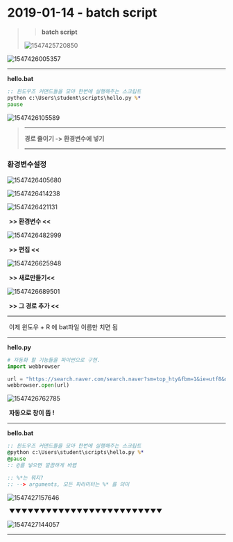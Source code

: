 

# 2019-01-14 - batch script

> >  **batch script**
>
> ![1547425720850](..\typora-user-images\1547425720850.png)

![1547426005357](../typora-user-images/1547426005357.png)

---

**hello.bat**

```bat
:: 윈도우즈 커맨드들을 모아 한번에 실행해주는 스크립트 
python c:\Users\student\scripts\hello.py %*
pause
```



![1547426105589](../typora-user-images/1547426105589.png)

> ---
>
> **경로 줄이기 -> 환경변수에 넣기**
>
> ---

### 환경변수설정

![1547426405680](../typora-user-images/1547426405680.png)

![1547426414238](../typora-user-images/1547426414238.png)

![1547426421131](../typora-user-images/1547426421131.png)

​								**>> 환경변수 <<**

![1547426482999](../typora-user-images/1547426482999.png)

​								**>> 편집  <<**



![1547426625948](../typora-user-images/1547426625948.png)

​								**>> 새로만들기<<**

![1547426689501](../typora-user-images/1547426689501.png)

​								**>> 그 경로 추가 <<**

---

​						이제 윈도우 + R 에 bat파일 이름만 치면 됨

---

**hello.py**

```python
# 자동화 할 기능들을 파이썬으로 구현.
import webbrowser

url = "https://search.naver.com/search.naver?sm=top_hty&fbm=1&ie=utf8&query=%EB%AA%A8%EB%AA%A8%EB%9E%9C%EB%93%9C+%EC%97%B0%EC%9A%B0"
webbrowser.open(url)
```

![1547426762785](../typora-user-images/1547426762785.png)

​								**자동으로 창이 뜸 !**  

---

**bello.bat**

```bat
:: 윈도우즈 커맨드들을 모아 한번에 실행해주는 스크립트 
@python c:\Users\student\scripts\hello.py %*
@pause
:: @를 넣으면 깔끔하게 바뀜

:: %*는 뭐지? 
:: --> arguments, 모든 파라미터는 %* 를 의미
```

![1547427157646](../typora-user-images/1547427157646.png)

​					▼▼▼▼▼▼▼▼▼▼▼▼▼▼▼▼▼▼▼▼▼▼▼▼▼

![1547427144057](../typora-user-images/1547427144057.png)

---



 

